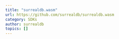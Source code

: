 ```yaml
---
title: "surrealdb.wasm"
url: https://github.com/surrealdb/surrealdb.wasm
category: SDKs
author: surrealdb
topics: []
---
```


